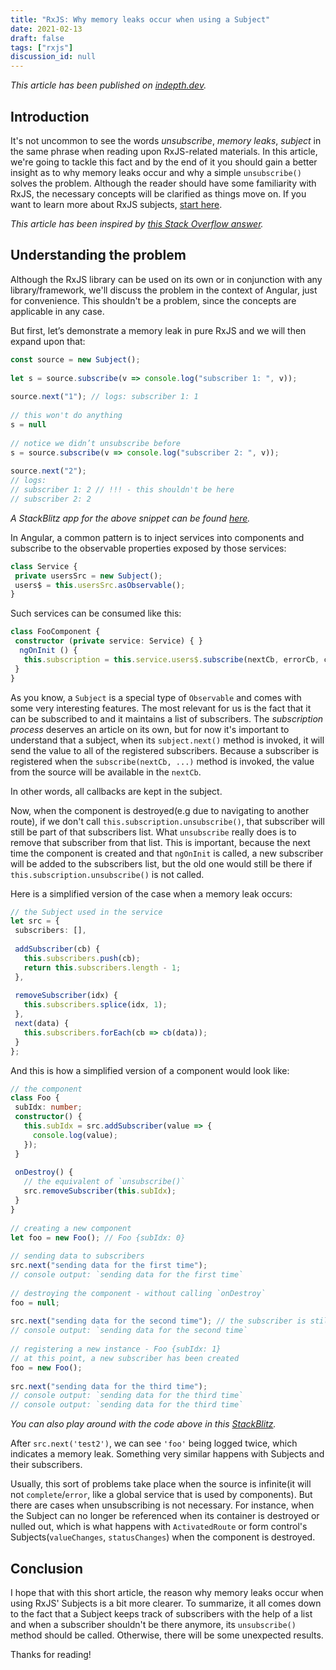 ```yaml
---
title: "RxJS: Why memory leaks occur when using a Subject"
date: 2021-02-13
draft: false
tags: ["rxjs"]
discussion_id: null
---
```


_This article has been published on [indepth.dev](https://indepth.dev/posts/1433/rxjs-why-memory-leaks-occur-when-using-a-subject)._

## Introduction

It's not uncommon to see the words _unsubscribe_, _memory leaks_, _subject_ in the same phrase when reading upon RxJS-related materials. In this article, we're going to tackle this fact and by the end of it you should gain a better insight as to why memory leaks occur and why a simple `unsubscribe()` solves the problem. Although the reader should have some familiarity with RxJS, the necessary concepts will be clarified as things move on. If you want to learn more about RxJS subjects, [start here](https://indepth.dev/reference/rxjs/subjects).

_This article has been inspired by [this Stack Overflow answer](https://stackoverflow.com/questions/63257763/do-subscriptions-to-rxjs-subjects-cause-memory-leaks-if-not-unsubscribed-when-th/63258734#63258734)._

## Understanding the problem

Although the RxJS library can be used on its own or in conjunction with any library/framework, we'll discuss the problem in the context of Angular, just for convenience. This shouldn't be a problem, since the concepts are applicable in any case.

But first, let’s demonstrate a memory leak in pure RxJS and we will then expand upon that:

```ts
const source = new Subject();
 
let s = source.subscribe(v => console.log("subscriber 1: ", v));
 
source.next("1"); // logs: subscriber 1: 1
 
// this won't do anything
s = null
 
// notice we didn’t unsubscribe before
s = source.subscribe(v => console.log("subscriber 2: ", v));
 
source.next("2");
// logs:
// subscriber 1: 2 // !!! - this shouldn't be here
// subscriber 2: 2
```

_A StackBlitz app for the above snippet can be found [here](https://stackblitz.com/edit/rxjs-memory-leak-example?file=index.ts)._

In Angular, a common pattern is to inject services into components and subscribe to the observable properties exposed by those services:

```ts
class Service {
 private usersSrc = new Subject();
 users$ = this.usersSrc.asObservable();
}
```

Such services can be consumed like this:

```ts
class FooComponent {
 constructor (private service: Service) { }
  ngOnInit () {
   this.subscription = this.service.users$.subscribe(nextCb, errorCb, completeCb)
 }
}
```

As you know, a `Subject` is a special type of `Observable` and comes with some very interesting features. The most relevant for us is the fact that it can be subscribed to and it maintains a list of subscribers. The _subscription process_ deserves an article on its own, but for now it's important to understand that a subject, when its `subject.next()` method is invoked, it will send the value to all of the registered subscribers. Because a subscriber is registered when the `subscribe(nextCb, ...)` method is invoked, the value from the source will be available in the `nextCb`.

In other words, all callbacks are kept in the subject.

Now, when the component is destroyed(e.g due to navigating to another route), if we don't call `this.subscription.unsubscribe()`, that subscriber will still be part of that subscribers list. What `unsubscribe` really does is to remove that subscriber from that list. This is important, because the next time the component is created and that `ngOnInit` is called, a new subscriber will be added to the subscribers list, but the old one would still be there if `this.subscription.unsubscribe()` is not called.

Here is a simplified version of the case when a memory leak occurs:

```ts
// the Subject used in the service
let src = {
 subscribers: [],
 
 addSubscriber(cb) {
   this.subscribers.push(cb);
   return this.subscribers.length - 1;
 },
 
 removeSubscriber(idx) {
   this.subscribers.splice(idx, 1);
 },
 next(data) {
   this.subscribers.forEach(cb => cb(data));
 }
};
```

And this is how a simplified version of a component would look like:

```ts
// the component
class Foo {
 subIdx: number;
 constructor() {
   this.subIdx = src.addSubscriber(value => {
     console.log(value);
   });
 }
 
 onDestroy() {
   // the equivalent of `unsubscribe()`
   src.removeSubscriber(this.subIdx);
 }
}
 
// creating a new component
let foo = new Foo(); // Foo {subIdx: 0}
 
// sending data to subscribers
src.next("sending data for the first time");
// console output: `sending data for the first time`
 
// destroying the component - without calling `onDestroy`
foo = null;
 
src.next("sending data for the second time"); // the subscriber is still there
// console output: `sending data for the second time`
 
// registering a new instance - Foo {subIdx: 1}
// at this point, a new subscriber has been created
foo = new Foo();
 
src.next("sending data for the third time");
// console output: `sending data for the third time`
// console output: `sending data for the third time`
```

_You can also play around with the code above in this [StackBlitz](https://stackblitz.com/edit/memory-leaks-simplified-version?file=index.ts)._

After `src.next('test2')`, we can see `'foo'` being logged twice, which indicates a memory leak. Something very similar happens with Subjects and their subscribers.

Usually, this sort of problems take place when the source is infinite(it will not `complete`/`error`, like a global service that is used by components). But there are cases when unsubscribing is not necessary. For instance, when the Subject can no longer be referenced when its container is destroyed or nulled out, which is what happens with `ActivatedRoute` or form control's Subjects(`valueChanges`, `statusChanges`) when the component is destroyed.

## Conclusion

I hope that with this short article, the reason why memory leaks occur when using RxJS' Subjects is a bit more clearer. To summarize, it all comes down to the fact that a Subject keeps track of subscribers with the help of a list and when a subscriber shouldn't be there anymore, its `unsubscribe()` method should be called. Otherwise, there will be some unexpected results.

Thanks for reading!

